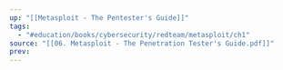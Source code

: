 ```yaml
---
up: "[[Metasploit - The Pentester's Guide]]"
tags:
  - "#education/books/cybersecurity/redteam/metasploit/ch1"
source: "[[06. Metasploit - The Penetration Tester's Guide.pdf]]"
prev:
---
```


